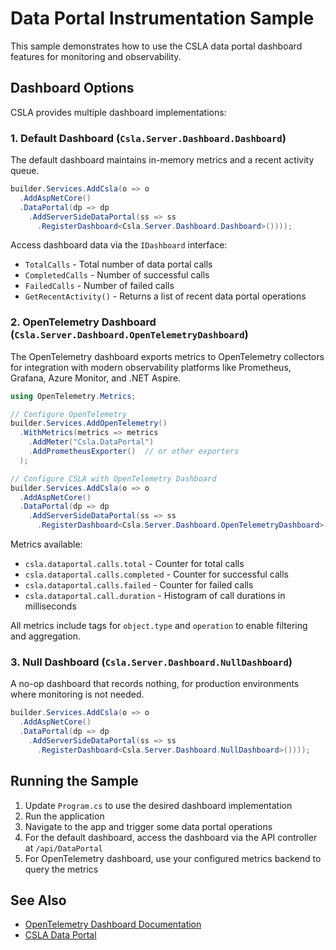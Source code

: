 # Data Portal Instrumentation Sample

This sample demonstrates how to use the CSLA data portal dashboard features for monitoring and observability.

## Dashboard Options

CSLA provides multiple dashboard implementations:

### 1. Default Dashboard (`Csla.Server.Dashboard.Dashboard`)

The default dashboard maintains in-memory metrics and a recent activity queue.

```csharp
builder.Services.AddCsla(o => o
  .AddAspNetCore()
  .DataPortal(dp => dp
    .AddServerSideDataPortal(ss => ss
      .RegisterDashboard<Csla.Server.Dashboard.Dashboard>())));
```

Access dashboard data via the `IDashboard` interface:
- `TotalCalls` - Total number of data portal calls
- `CompletedCalls` - Number of successful calls
- `FailedCalls` - Number of failed calls
- `GetRecentActivity()` - Returns a list of recent data portal operations

### 2. OpenTelemetry Dashboard (`Csla.Server.Dashboard.OpenTelemetryDashboard`)

The OpenTelemetry dashboard exports metrics to OpenTelemetry collectors for integration with modern observability platforms like Prometheus, Grafana, Azure Monitor, and .NET Aspire.

```csharp
using OpenTelemetry.Metrics;

// Configure OpenTelemetry
builder.Services.AddOpenTelemetry()
  .WithMetrics(metrics => metrics
    .AddMeter("Csla.DataPortal")
    .AddPrometheusExporter()  // or other exporters
  );

// Configure CSLA with OpenTelemetry Dashboard
builder.Services.AddCsla(o => o
  .AddAspNetCore()
  .DataPortal(dp => dp
    .AddServerSideDataPortal(ss => ss
      .RegisterDashboard<Csla.Server.Dashboard.OpenTelemetryDashboard>())));
```

Metrics available:
- `csla.dataportal.calls.total` - Counter for total calls
- `csla.dataportal.calls.completed` - Counter for successful calls
- `csla.dataportal.calls.failed` - Counter for failed calls
- `csla.dataportal.call.duration` - Histogram of call durations in milliseconds

All metrics include tags for `object.type` and `operation` to enable filtering and aggregation.

### 3. Null Dashboard (`Csla.Server.Dashboard.NullDashboard`)

A no-op dashboard that records nothing, for production environments where monitoring is not needed.

```csharp
builder.Services.AddCsla(o => o
  .AddAspNetCore()
  .DataPortal(dp => dp
    .AddServerSideDataPortal(ss => ss
      .RegisterDashboard<Csla.Server.Dashboard.NullDashboard>())));
```

## Running the Sample

1. Update `Program.cs` to use the desired dashboard implementation
2. Run the application
3. Navigate to the app and trigger some data portal operations
4. For the default dashboard, access the dashboard via the API controller at `/api/DataPortal`
5. For OpenTelemetry dashboard, use your configured metrics backend to query the metrics

## See Also

- [OpenTelemetry Dashboard Documentation](../../../docs/OpenTelemetry-Dashboard.md)
- [CSLA Data Portal](https://cslanet.com/docs/DataPortal)
